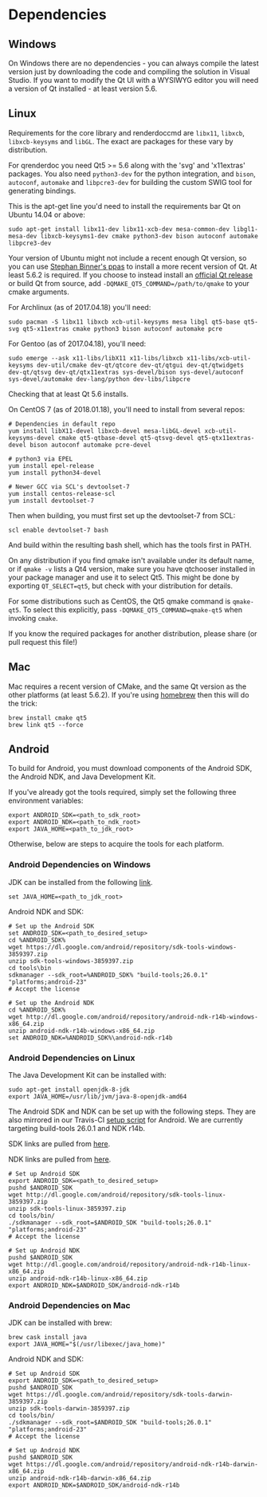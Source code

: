 # Dependencies

## Windows

On Windows there are no dependencies - you can always compile the latest version just by downloading the code and compiling the solution in Visual Studio. If you want to modify the Qt UI with a WYSIWYG editor you will need a version of Qt installed - at least version 5.6.

## Linux

Requirements for the core library and renderdoccmd are `libx11`, `libxcb`, `libxcb-keysyms` and `libGL`. The exact are packages for these vary by distribution.

For qrenderdoc you need Qt5 >= 5.6 along with the 'svg' and 'x11extras' packages. You also need `python3-dev` for the python integration, and `bison`, `autoconf`, `automake` and `libpcre3-dev` for building the custom SWIG tool for generating bindings.

This is the apt-get line you'd need to install the requirements bar Qt on Ubuntu 14.04 or above:

```
sudo apt-get install libx11-dev libx11-xcb-dev mesa-common-dev libgl1-mesa-dev libxcb-keysyms1-dev cmake python3-dev bison autoconf automake libpcre3-dev
```

Your version of Ubuntu might not include a recent enough Qt version, so you can use [Stephan Binner's ppas](https://launchpad.net/~beineri) to install a more recent version of Qt. At least 5.6.2 is required. If you choose to instead install an [official Qt release](https://download.qt.io/official_releases/qt/) or build Qt from source, add `-DQMAKE_QT5_COMMAND=/path/to/qmake` to your cmake arguments.

For Archlinux (as of 2017.04.18) you'll need:

```
sudo pacman -S libx11 libxcb xcb-util-keysyms mesa libgl qt5-base qt5-svg qt5-x11extras cmake python3 bison autoconf automake pcre
```

For Gentoo (as of 2017.04.18), you'll need:

```
sudo emerge --ask x11-libs/libX11 x11-libs/libxcb x11-libs/xcb-util-keysyms dev-util/cmake dev-qt/qtcore dev-qt/qtgui dev-qt/qtwidgets dev-qt/qtsvg dev-qt/qtx11extras sys-devel/bison sys-devel/autoconf sys-devel/automake dev-lang/python dev-libs/libpcre
```

Checking that at least Qt 5.6 installs.

On CentOS 7 (as of 2018.01.18), you'll need to install from several repos:

```
# Dependencies in default repo
yum install libX11-devel libxcb-devel mesa-libGL-devel xcb-util-keysyms-devel cmake qt5-qtbase-devel qt5-qtsvg-devel qt5-qtx11extras-devel bison autoconf automake pcre-devel

# python3 via EPEL
yum install epel-release
yum install python34-devel

# Newer GCC via SCL's devtoolset-7
yum install centos-release-scl
yum install devtoolset-7
```

Then when building, you must first set up the devtoolset-7 from SCL:
```
scl enable devtoolset-7 bash
```

And build within the resulting bash shell, which has the tools first in PATH.

On any distribution if you find qmake isn't available under its default name, or if `qmake -v` lists a Qt4 version, make sure you have qtchooser installed in your package manager and use it to select Qt5. This might be done by exporting `QT_SELECT=qt5`, but check with your distribution for details.

For some distributions such as CentOS, the Qt5 qmake command is `qmake-qt5`. To select this explicitly, pass `-DQMAKE_QT5_COMMAND=qmake-qt5` when invoking `cmake`.

If you know the required packages for another distribution, please share (or pull request this file!)

## Mac

Mac requires a recent version of CMake, and the same Qt version as the other platforms (at least 5.6.2). If you're using [homebrew](http://brew.sh) then this will do the trick:

```
brew install cmake qt5
brew link qt5 --force
```

## Android

To build for Android, you must download components of the Android SDK, the Android NDK, and Java Development Kit.

If you've already got the tools required, simply set the following three environment variables:

```
export ANDROID_SDK=<path_to_sdk_root>
export ANDROID_NDK=<path_to_ndk_root>
export JAVA_HOME=<path_to_jdk_root>
```

Otherwise, below are steps to acquire the tools for each platform.

### Android Dependencies on Windows

JDK can be installed from the following [link](http://www.oracle.com/technetwork/java/javase/downloads/jdk8-downloads-2133151.html).

```
set JAVA_HOME=<path_to_jdk_root>
```

Android NDK and SDK:

```
# Set up the Android SDK
set ANDROID_SDK=<path_to_desired_setup>
cd %ANDROID_SDK%
wget https://dl.google.com/android/repository/sdk-tools-windows-3859397.zip
unzip sdk-tools-windows-3859397.zip
cd tools\bin
sdkmanager --sdk_root=%ANDROID_SDK% "build-tools;26.0.1" "platforms;android-23"
# Accept the license

# Set up the Android NDK
cd %ANDROID_SDK%
wget http://dl.google.com/android/repository/android-ndk-r14b-windows-x86_64.zip
unzip android-ndk-r14b-windows-x86_64.zip
set ANDROID_NDK=%ANDROID_SDK%\android-ndk-r14b
```

### Android Dependencies on Linux

The Java Development Kit can be installed with:

```
sudo apt-get install openjdk-8-jdk
export JAVA_HOME=/usr/lib/jvm/java-8-openjdk-amd64
```

The Android SDK and NDK can be set up with the following steps.  They are also mirrored in our Travis-CI [setup script](util/travis/android_setup.sh) for Android.  We are currently targeting build-tools 26.0.1 and NDK r14b.

SDK links are pulled from [here](https://developer.android.com/studio/index.html).

NDK links are pulled from [here](https://developer.android.com/ndk/downloads/older_releases.html).

```
# Set up Android SDK
export ANDROID_SDK=<path_to_desired_setup>
pushd $ANDROID_SDK
wget http://dl.google.com/android/repository/sdk-tools-linux-3859397.zip
unzip sdk-tools-linux-3859397.zip
cd tools/bin/
./sdkmanager --sdk_root=$ANDROID_SDK "build-tools;26.0.1" "platforms;android-23"
# Accept the license

# Set up Android NDK
pushd $ANDROID_SDK
wget http://dl.google.com/android/repository/android-ndk-r14b-linux-x86_64.zip
unzip android-ndk-r14b-linux-x86_64.zip
export ANDROID_NDK=$ANDROID_SDK/android-ndk-r14b
```

### Android Dependencies on Mac

JDK can be installed with brew:

```
brew cask install java
export JAVA_HOME="$(/usr/libexec/java_home)"
```

Android NDK and SDK:

```
# Set up Android SDK
export ANDROID_SDK=<path_to_desired_setup>
pushd $ANDROID_SDK
wget https://dl.google.com/android/repository/sdk-tools-darwin-3859397.zip
unzip sdk-tools-darwin-3859397.zip
cd tools/bin/
./sdkmanager --sdk_root=$ANDROID_SDK "build-tools;26.0.1" "platforms;android-23"
# Accept the license

# Set up Android NDK
pushd $ANDROID_SDK
wget https://dl.google.com/android/repository/android-ndk-r14b-darwin-x86_64.zip
unzip android-ndk-r14b-darwin-x86_64.zip
export ANDROID_NDK=$ANDROID_SDK/android-ndk-r14b
```

